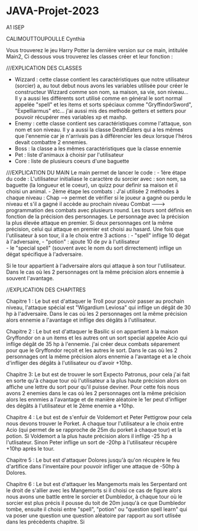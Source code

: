 # JAVA-Projet-2023
A1 ISEP

CALIMOUTTOUPOULLE Cynthia

Vous trouverez le jeu Harry Potter la dernière version sur ce main, intitulée Main2,
Ci dessous vous trouverez les classes créer et leur fonction : 

///EXPLICATION DES CLASSES
- Wizzard : cette classe contient les caractéristiques que notre utilisateur (sorcier) a, au tout debut nous avons les variables utilisée pour créer le constructeur Wizzard comme son nom, sa maison, sa vie, son niveau... Il y a aussi les différents sort utilisé comme en général le sort normal appelée "spell" et les items et sorts spéciaux comme "GryffindorSword", "Expelliarmus" etc... j'ai aussi mis des methode getters et setters pour pouvoir récupérer mes variables xp et maxhp.
- Enemy : cette classe contient ses caractéristiques comme l'attaque, son nom et son niveau. Il y a aussi la classe DeathEaters qui a les mêmes que l'ennemie car je n'arrivais pas à différencier les deux lorsque l'héros devait combattre 2 ennemies.
- Boss : la classe a les mêmes caractéristiques que la classe ennemie 
- Pet : liste d'animaux à choisir par l'utilisateur
- Core : liste de plusieurs coeurs d'une baguette

///EXPLICATION DU MAIN 
Le main permet de lancer le code : 
      - 1ère étape du code : L'utilisateur initialiase le caractère du sorcier avec : son nom, sa baguette (la longueur et le coeur), un quizz pour definir sa maison et il choisi un animal.
      - 2ème étape les combats : 
J'ai utilisée 2 méthodes à chaque niveau : Chap --> permet de vérifier si le joueur a gagné ou perdu le niveau et s'il a gagné il accède au prochain niveau
                                           Combat ---> programmation des combats avec plusieurs round. Les tours sont définis en fonction de la précision des personnages. Le personnage avec la précision la plus élevée attaque en premier. Si deux personnages ont la même précision, celui qui attaque en premier est choisi au hasard. Une fois que l'utilisateur à son tour, il a le choix entre 3 actions : 
                                           - "spell" inflige 10 dégat à l'adversaire, 
                                           - "potion" : ajoute 10 de pv à l'utilisateur  
                                           - le "special spell" (souvent avec le nom du sort dirrectement) inflige un dégat spécifique à l'adversaire. 

Si le tour appartient à l'adversaire alors qui attaque à son tour l'utilisateur. Dans le cas où les 2 personnages ont la même précision alors ennemie à souvent l'avantage. 

//EXPLICATION DES CHAPITRES

Chapitre 1 : 
Le but est d'attaquer le Troll pour pouvoir passer au prochain niveau, l'attaque spécial est "Wigardium Leviosa" qui inflige un dégât de 30 hp à l'adversaire. Dans le cas où les 2 personnages ont la même précision alors ennemie a l'avantage et inflige des dégâts à l'utilisateur.

Chapitre 2 :
Le but est d'attaquer le Basilic si on appartient à la maison Gryffondor on a un items et les autres ont un sort special appelée Acio qui inflige dégât de 35 hp à l'ennemie. j'ai créer deux combats séparement pour que le Gryffondor reçoit et les autres le sort. Dans le cas où les 2 personnages ont la même précision alors ennemie a l'avantage et a le choix d'infliger des dégâts à l'utilisateur ou d'avoir +10hp.

Chapitre 3:
Le but est de trouver le sort Expecto Patronus, pour cela j'ai fait en sorte qu'à chaque tour où l'utilisateur a la plus haute précision alors on affiche une lettre du sort pour qu'il puisse deviner. Pour cette fois nous avons 2 enemies dans le cas où les 2 personnages ont la même précision alors les ennmies a l'avantage et de manière aléatoire le 1er peut d'infliger des dégâts à l'utilisateur et le 2ème enemie a +10hp.

Chapitre 4 : 
Le but est de s'enfuir de Voldemort et Peter Pettigrow pour cela nous devons trouver le Porket. A chaque tour l'utilisateur a le choix entre Acio (qui permet de se rapproche de 25m du porket à chaque tour) et la potion. Si Voldemort a la plus haute précision alors il inflige -25 hp a l'utlisateur. Sinon Peter inflige un sort de -20hp à l'utilisateur récupère +10hp après le tour. 

Chapitre 5 : 
Le but est d'attaquer Dolores jusqu'à qu'on récupère le feu d'artifice dans l'inventaire pour pouvoir infliger une attaque de -50hp à Dolores.

Chapitre 6 : 
Le but est d'attaquer les Mangemorts mais les Serpentard ont le droit de s'allier avec les Mangemorts si il choisi ce cas de figure alors nous avons une battle entre le sorcier et Dumbledor, à chaque tour où le sorcier est plus précis il pousse du toit de 20m jusqu'à ce que Dumbledor tombe, ensuite il choisi entre "spell", "potion" ou "question spell learn" qui va poser une question une question aléatoire par rapport au sort utlisée dans les précèdents chapitre. Si 

